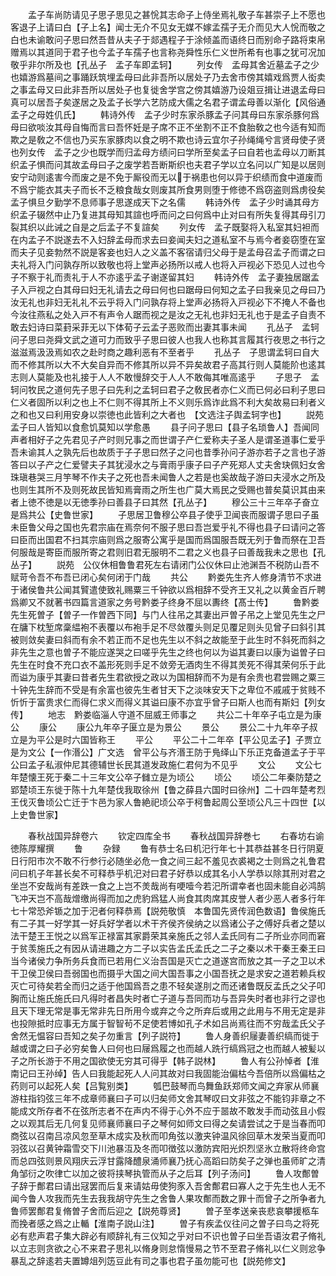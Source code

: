 <!-- { "loadSidebar": true } -->
　　孟子车尚防请见子思子思见之甚恱其志命子上侍坐焉礼敬子车甚崇子上不愿也客退子上请曰白【子上名】闻士无介不见女无媒不嫁孟孺子无介而见大人恱而敬之白也未谕敢问子思曰然吾昔从夫子于郯遇程子于涂倾盖而语终日而别命子路将束帛赠焉以其道同于君子也今孟子车孺子也言称尧舜性乐仁义世所希有也事之犹可况加敬乎非尔所及也【孔丛子　孟子车即孟轲】
　　列女传　孟母其舍近墓孟子之少也嬉游爲墓间之事踊跃筑埋孟母曰此非吾所以居处子乃去舍市傍其嬉戏爲贾人衒卖之事孟母又曰此非吾所以居处子也复徙舍学宫之傍其嬉游乃设爼豆揖让进退孟母曰真可以居吾子矣遂居之及孟子长学六艺防成大儒之名君子谓孟母善以渐化【风俗通孟子之母姓仉氏】
　　韩诗外传　孟子少时东家杀豚孟子问其母曰东家杀豚何爲母曰欲啖汝其母自悔而言曰吾怀妊是子席不正不坐割不正不食胎敎之也今适有知而欺之是敎之不信也乃买东家豚肉以食之明不欺也诗云宜尔子孙绳绳兮言贤母使子贤也列女传　孟子之少也既学而归孟母方绩问曰学所至矣孟子曰自若也孟母以刀断其织孟子惧而问其故孟母曰子之废学若吾断斯织也夫君子学以立名问以广知是以居则安宁动则逺害今而废之是不免于厮役而无以于祸患也何以异于织绩而食中道废而不爲宁能衣其夫子而长不乏粮食哉女则废其所食男则堕于修徳不爲窃盗则爲虏役矣孟子惧旦夕勤学不息师事子思遂成天下之名儒
　　韩诗外传　孟子少时诵其母方织孟子辍然中止乃复进其母知其諠也呼而问之曰何爲中止对曰有所失复得其母引刀裂其织以此诫之自是之后孟子不复諠矣
　　列女传　孟子既娶将入私室其妇袒而在内孟子不説遂去不入妇辞孟母而求去曰妾闻夫妇之道私室不与焉今者妾窃堕在室而夫子见妾勃然不説是客妾也妇人之义盖不客宿请归父母于是孟母召孟子而谓之曰夫礼将入门问孰存所以致敬也将上堂声必扬所以戒人也将入戸视必下恐见人过也今子不察于礼而责礼于人不亦逺乎孟子谢遂留其妇
　　韩诗外传　孟子妻独居踞孟子入戸视之白其母曰妇无礼请去之母曰何也曰踞母曰何知之孟子曰我亲见之母曰乃汝无礼也非妇无礼礼不云乎将入门问孰存将上堂声必扬将入戸视必下不掩人不备也今汝往燕私之处入戸不有声令人踞而视之是汝之无礼也非妇无礼也于是孟子自责不敢去妇诗曰菜葑采菲无以下体荀子云孟子恶败而出妻其事未闻
　　孔丛子　孟轲问子思曰尧舜文武之道可力而致乎子思曰彼人也我人也称其言履其行夜思之书行之滋滋焉汲汲焉如农之赴时商之趣利恶有不至者乎
　　孔丛子　子思谓孟轲曰自大而不修其所以大不大矣自异而不修其所以异不异矣故君子高其行则人莫能阶也逺其志则人莫能及也礼接于人人不敢慢辞交于人人不敢侮其唯高逺乎
　　子思子　孟轲问牧民之道何先子思子曰先利之孟轲曰君子之敎民者亦仁义而已何必曰利子思曰仁义者固所以利之也上不仁则不得其所上不义则乐爲诈此爲不利大矣故易曰利者义之和也又曰利用安身以崇徳也此皆利之大者也　【文选注子舆孟轲字也】
　　説苑　孟子曰人皆知以食愈饥莫知以学愈愚
　　县子问子思曰【县子名琐鲁人】吾闻同声者相好子之先君见子产时则兄事之而世谓子产仁爱称夫子圣人是谓圣道事仁爱乎吾未谕其人之孰先后也故质于子子思曰然子之问也昔季孙问子游亦若子之言也子游答曰以子产之仁爱譬夫子其犹浸水之与膏雨乎康子曰子产死郑人丈夫舍玦佩妇女舍珠瑱巷哭三月竽琴不作夫子之死也吾未闻鲁人之若是也奚故哉子游曰夫浸水之所及也则生其所不及则死故民皆知焉膏雨之所生也广莫大焉民之受赐也普矣莫识其由来者上徳不徳是以无徳季孙曰善县子曰其然【孔丛子】
　　穆公三十三年卒子奋立是爲共公【史鲁世家】
　　子思居卫鲁穆公卒县子使乎卫闻丧而服谓子思曰子虽未臣鲁父母之国也先君宗庙在焉奈何不服子思曰吾岂爱乎礼不得也县子曰请问之答曰臣而出国君不扫其宗庙则爲之服寄公寓乎是国而爲国服吾既无列于鲁而祭在卫吾何服哉是寄臣而服所寄之君则旧君无服明不二君之义也县子曰善哉我未之思也【孔丛子】
　　説苑　公仪休相鲁鲁君死左右请闭门公仪休曰止池渊吾不税防山吾不赋苛令吾不布吾已闭心矣何闭于门哉
　　共公
　　黔娄先生齐人修身清节不求进于诸侯鲁共公闻其贒遣使致礼赐粟三千钟欲以爲相辞不受齐王又礼之以黄金百斤聘爲卿又不就著书四篇言道家之务号黔娄子终身不屈以夀终【髙士传】
　　鲁黔娄先生死曽子【曽子一作曽西下同】与门人往吊之其妻出戸曽子吊之上堂见先生之尸在牗下枕堑席稾緼袍不表覆以布袍手足不尽敛覆头则足见覆足则头见曾子曰斜引其被则敛矣妻曰斜而有余不若正而不足也先生以不斜之故能至于此生时不斜死而斜之非先生之意也曽子不能应遂哭之曰嗟乎先生之终也何以为谥其妻曰以康为谥曽子曰先生在时食不充口衣不盖形死则手足不敛旁无酒肉生不得其羙死不得其荣何乐于此而谥为康乎其妻曰昔者先生君欲授之政以为国相辞而不为是有余贵也君尝赐之粟三十钟先生辞而不受是有余富也彼先生者甘天下之淡味安天下之卑位不戚戚于贫贱不忻忻于富贵求仁而得仁求义而得义其谥曰康不亦宜乎曾子曰斯人也而有斯妇【列女传】
　　地志　黔娄临淄人守道不屈威王师事之
　　共公二十年卒子屯立是为康公
　　康公
　　康公九年卒子匽立是为景公
　　景公
　　景公二十九年卒子叔立是为平公是时六国皆称王
　　平公
　　平公二十二年卒【平公见孟子】子贾立是为文公【一作湣公】广文选　曾平公与齐湣王防于鳬绎山下乐正克备道孟子于平公曰孟子私淑仲尼其德辅世长民其道发政施仁君何为不见乎
　　文公
　　文公七年楚懐王死于秦二十三年文公卒子雠立是为顷公
　　顷公
　　顷公二年秦防楚之郢楚顷王东徙于陈十九年楚伐我取徐州【鲁之薛县六国时曰徐州】二十四年楚考烈王伐灭鲁顷公亡迁于卞邑为家人鲁絶祀顷公卒于柯鲁起周公至顷公凡三十四世【以上史鲁世家】




　　春秋战国异辞卷六
　　钦定四库全书
　　春秋战国异辞巻七
　　右春坊右谕徳陈厚耀撰
　　鲁
　　杂録
　　鲁有恭士名曰机汜行年七十其恭益甚冬日行阴夏日行阳市次不敢不行参行必随坐必危一食之间三起不羞见衣裘褐之士则爲之礼鲁君问曰机子年甚长矣不可释恭乎机汜对曰君子好恭以成其名小人学恭以除其刑对君之坐岂不安哉尚有差跌一食之上岂不羙哉尚有哽噎今若汜所谓幸者也固未能自必鸿鹄飞冲天岂不高哉熷缴尚得而加之虎豹爲猛人尚食其肉席其皮誉人者少恶人者多行年七十常恐斧锧之加于汜者何释恭焉【説苑敬慎　本鲁国先贤传润色数语】鲁侯施氏有二子其一好学其一好兵好学者以术干齐侯齐侯纳之以爲诸公子之傅好兵者之楚以法干楚王王悦之以爲军正禄富其家爵荣其亲施氏之邻人孟氏同有二子所业亦同而窘于贫羡施氏之有因从请进趣之方二子以实告孟氏孟氏之二子之秦以术干秦王秦王曰当今诸侯力争所务兵食而已若用仁义治吾国是灭亡之道遂宫而放之其一子之卫以术干卫侯卫侯曰吾弱国也而摄乎大国之间大国吾事之小国吾抚之是求安之道若赖兵权灭亡可待矣若全而归之适于他国爲吾之患不轻矣遂刖之而还诸鲁既反孟氏之父子叩胸而让施氏施氏曰凡得时者昌失时者亡子道与吾同而功与吾异失时者也非行之谬也且天下理无常是事无常非先日所用今或弃之今之所弃后或用之此用与不用无定是非也投隙抵时应事无方属于智智茍不足使若博如孔子术如吕尚焉往而不穷哉孟氏父子舍然无愠容曰吾知之矣子勿重言【列子説符】
　　鲁人身善织屦妻善织缟而徙于越或谓之曰子必穷矣鲁人曰何也曰屦爲履之也而越人跣行缟爲冠之也而越人被髪以子之所长游于不用之国欲使无穷其可得乎【韩子説林】
　　鲁人有公孙悼者【淮南记曰王孙绰】告人曰我能起死人人问其故对曰我固能治偏枯今吾倍所以爲偏枯之药则可以起死人矣【吕覧别类】
　　瓠巴鼓琴而鸟舞鱼跃郑师文闻之弃家从师襄游柱指钧弦三年不成章师襄曰子可以归矣师文舍其琴叹曰文非弦之不能钧非章之不能成文所存者不在弦所志者不在声内不得于心外不应于噐故不敢发手而动弦且小假之以观其后无几何复见师襄师襄曰子之琴何如师文曰得之矣请尝试之于是当春而叩商弦以召南吕凉风忽至草木成实及秋而叩角弦以激夹钟温风徐回草木发荣当夏而叩羽弦以召黄钟霜雪交下川池暴沍及冬而叩徴弦以激防宾阳光炽烈坚氷立散将终命宫而总四弦则景风翔庆云浮甘露降醴泉涌师襄乃抚心高蹈曰防矣子之弹也虽师旷之清角邹衍之吹律亡以加之彼将挟琴执管而从子之后耳【列子汤问】
　　鲁人攻鄪曽子辞于鄪君曰请出冦罢而后复来请姑毋使狗豕入吾舍鄪君曰寡人之于先生也人无不闻今鲁人攻我而先生去我我胡守先生之舍鲁人果攻鄪而数之罪十而曾子之所争者九鲁师罢鄪君复脩曽子舍而后迎之【説苑尊贤】
　　曽子至孝送亲丧悲哀攀援柩车而挽者感之爲之止輴【淮南子説山注】
　　曽子有疾孟仪往问之曽子曰鸟之将死必有悲声君子集大辟必有顺辞礼有三仪知之乎对曰不识也曽子曰坐吾语汝君子脩礼以立志则贪欲之心不来君子思礼以脩身则怠惰慢易之节不至君子脩礼以仁义则忿争暴乱之辞逺若夫置罇俎列笾豆此有司之事也君子虽勿能可也【説苑修文】
